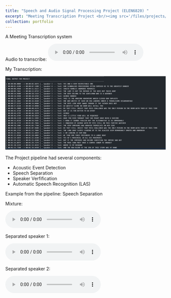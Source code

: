 ```yaml
---
title: "Speech and Audio Signal Processing Project (ELEN6820) "
excerpt: "Meeting Transcription Project <br/><img src='/files/projects/ELEN6820/ELEN6820_pic.PNG' width='500' height='600'>"
collection: portfolio
---
```


A Meeting Transcription system

Audio to transcribe:
<audio src="/files/projects/ELEN6820/audio.wav" controls preload></audio>

My Transcription:

![](/files/projects/ELEN6820/ELEN6820_pic.PNG)


The Project pipeline had several components:
- Acoustic Event Detection 
- Speech Separation
- Speaker Verfification
- Automatic Speech Recognition (LAS)

Example from the pipeline: Speech Separation

Mixture:

<audio src="/files/projects/ELEN6820/mix.wav" controls preload></audio>

Separated speaker 1:


<audio src="/files/projects/ELEN6820/spk1.wav" controls preload></audio>

Separated speaker 2:

<audio src="/files/projects/ELEN6820/spk2.wav" controls preload></audio>